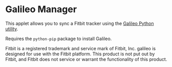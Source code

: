 Galileo Manager
=============

This applet allows you to sync a Fitbit tracker using the [Galileo Python utility](https://bitbucket.org/benallard/galileo).

Requires the ```python-pip``` package to install Galileo.

Fitbit is a registered trademark and service mark of Fitbit, Inc. galileo is designed for use with the Fitbit platform. This product is not put out by Fitbit, and Fitbit does not service or warrant the functionality of this product.